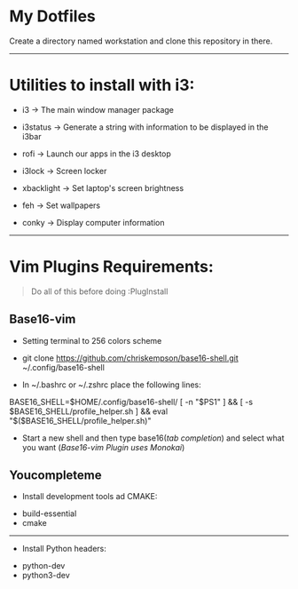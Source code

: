 My Dotfiles
===========

Create a directory named workstation and clone this repository in there.



----------------------------
Utilities to install with i3:
============================


  - i3 -> The main window manager package 
  
  - i3status -> Generate a string with information to be displayed in the i3bar

  - rofi -> Launch our apps in the i3 desktop
  
  - i3lock -> Screen locker
 
  - xbacklight -> Set laptop's screen brightness
 
  - feh -> Set wallpapers
  
  - conky -> Display computer information



------------------------
Vim Plugins Requirements:
========================

>Do all of this before doing :PlugInstall

Base16-vim
----------
 - Setting terminal to 256 colors scheme
 
 - git clone https://github.com/chriskempson/base16-shell.git ~/.config/base16-shell

 - In ~/.bashrc or ~/.zshrc place the following lines:
 
BASE16_SHELL=$HOME/.config/base16-shell/
[ -n "$PS1" ] && [ -s $BASE16_SHELL/profile_helper.sh ] && eval "$($BASE16_SHELL/profile_helper.sh)"

 - Start a new shell and then type base16(*tab completion*) and select what you want (*Base16-vim Plugin uses Monokai*)
 
 

Youcompleteme
-------------

 - Install development tools ad CMAKE:
 * build-essential
 * cmake
 ---------------------------------------
 - Install Python headers:
 * python-dev
 * python3-dev
